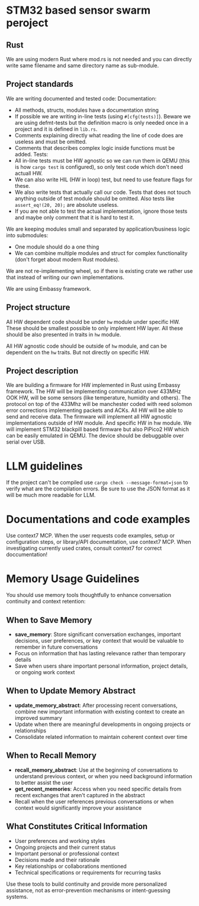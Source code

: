 # STM32 based sensor swarm peroject

## Rust

We are using modern Rust where mod.rs is not needed and you can directly write same filename and same directory name as sub-module.

## Project standards

We are writing documented and tested code:
Documentation:
  - All methods, structs, modules have a documentation string
  - If possible we are writing in-line tests (using `#[cfg(tests)]`). Beware we are using defmt-tests but the definition macro is only needed once in a project and it is defined in `lib.rs`.
  - Comments explaining directly what reading the line of code does are useless and must be omitted.
  - Comments that describes complex logic inside functions must be added.
Tests:
  - All in-line tests must be HW agnostic so we can run them in QEMU (this is how `cargo test` is configured), so only test code which don't need actuall HW.
  - We can also write HIL (HW in loop) test, but need to use feature flags for these.
  - We also write tests that actually call our code. Tests that does not touch anything outside of test module should be omitted. Also tests like `assert_eq!(20, 20);` are absolute useless.
  - If you are not able to test the actual implementation, ignore those tests and maybe only comment that it is hard to test it. 

We are keeping modules small and separated by application/business logic into submodules:
  - One module should do a one thing
  - We can combine multiple modules and struct for complex functionality (don't forget about modern Rust modules).

We are not re-implementing wheel,
so if there is existing crate we rather use that instead of writing our own implementations.

We are using Embassy framework.

## Project structure

All HW dependent code should be under `hw` module under specific HW.
These should be smallest possible to only implement HW layer.
All these should be also presented in traits in `hw` module.

All HW agnostic code should be outside of `hw` module, and can be dependent on the `hw` traits.
But not directly on specific HW.


## Project description

We are building a firmware for HW implemented in Rust using Embassy framework.
The HW will be implementing communication over 433MHz OOK HW, will be some sensors
(like temperature, humidity and others).
The protocol on top of the 433Mhz will be manchester coded with reed solomon error corrections implementing packets and ACKs.
All HW will be able to send and receive data.
The firmware will implement all HW agnostic implementations outside of HW module.
And specific HW in hw module.
We will implement STM32 blackpill based firmware but also PiPico2 HW which can be easily emulated in QEMU.
The device should be debuggable over serial over USB.


# LLM guidelines

If the project can't be compiled use `cargo check --message-format=json` to verify what are the compilation errors.
Be sure to use the JSON format as it will be much more readable for LLM.


# Documentations and code examples

Use context7 MCP.
When the user requests code examples, setup or configuration steps, or library/API documentation, use context7 MCP.
When investigating currently used crates, consult context7 for correct doccumentation!


# Memory Usage Guidelines

You should use memory tools thoughtfully to enhance conversation continuity and context retention:

## When to Save Memory
- **save_memory**: Store significant conversation exchanges, important decisions, user preferences, or key context that would be valuable to remember in future conversations
- Focus on information that has lasting relevance rather than temporary details
- Save when users share important personal information, project details, or ongoing work context

## When to Update Memory Abstract
- **update_memory_abstract**: After processing recent conversations, combine new important information with existing context to create an improved summary
- Update when there are meaningful developments in ongoing projects or relationships
- Consolidate related information to maintain coherent context over time

## When to Recall Memory
- **recall_memory_abstract**: Use at the beginning of conversations to understand previous context, or when you need background information to better assist the user
- **get_recent_memories**: Access when you need specific details from recent exchanges that aren't captured in the abstract
- Recall when the user references previous conversations or when context would significantly improve your assistance

## What Constitutes Critical Information
- User preferences and working styles
- Ongoing projects and their current status
- Important personal or professional context
- Decisions made and their rationale
- Key relationships or collaborations mentioned
- Technical specifications or requirements for recurring tasks

Use these tools to build continuity and provide more personalized assistance, not as error-prevention mechanisms or intent-guessing systems.